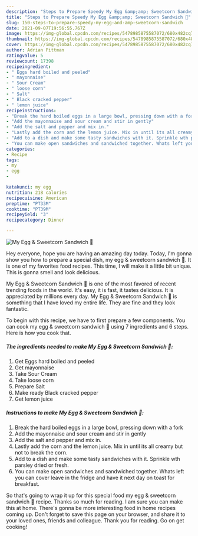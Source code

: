 ```yaml
---
description: "Steps to Prepare Speedy My Egg &amp;amp; Sweetcorn Sandwich 💛"
title: "Steps to Prepare Speedy My Egg &amp;amp; Sweetcorn Sandwich 💛"
slug: 150-steps-to-prepare-speedy-my-egg-and-amp-sweetcorn-sandwich
date: 2021-09-07T19:56:55.767Z
image: https://img-global.cpcdn.com/recipes/5478985875587072/680x482cq70/my-egg-sweetcorn-sandwich-recipe-main-photo.jpg
thumbnail: https://img-global.cpcdn.com/recipes/5478985875587072/680x482cq70/my-egg-sweetcorn-sandwich-recipe-main-photo.jpg
cover: https://img-global.cpcdn.com/recipes/5478985875587072/680x482cq70/my-egg-sweetcorn-sandwich-recipe-main-photo.jpg
author: Adrian Pittman
ratingvalue: 5
reviewcount: 17398
recipeingredient:
- " Eggs hard boiled and peeled"
- " mayonnaise"
- " Sour Cream"
- " loose corn"
- " Salt"
- " Black cracked pepper"
- " lemon juice"
recipeinstructions:
- "Break the hard boiled eggs in a large bowl, pressing down with a fork"
- "Add the mayonnaise and sour cream and stir in gently"
- "Add the salt and pepper and mix in."
- "Lastly add the corn and the lemon juice. Mix in until its all creamy but not to break the corn."
- "Add to a dish and make some tasty sandwiches with it. Sprinkle wth parsley dried or fresh."
- "You can make open sandwiches and sandwiched together. Whats left you can cover leave in the fridge and have it next day on toast for breakfast."
categories:
- Recipe
tags:
- my
- egg
- 

katakunci: my egg  
nutrition: 218 calories
recipecuisine: American
preptime: "PT33M"
cooktime: "PT39M"
recipeyield: "3"
recipecategory: Dinner

---
```



![My Egg &amp; Sweetcorn Sandwich 💛](https://img-global.cpcdn.com/recipes/5478985875587072/680x482cq70/my-egg-sweetcorn-sandwich-recipe-main-photo.jpg)

Hey everyone, hope you are having an amazing day today. Today, I'm gonna show you how to prepare a special dish, my egg &amp; sweetcorn sandwich 💛. It is one of my favorites food recipes. This time, I will make it a little bit unique. This is gonna smell and look delicious.



My Egg &amp; Sweetcorn Sandwich 💛 is one of the most favored of recent trending foods in the world. It's easy, it is fast, it tastes delicious. It is appreciated by millions every day. My Egg &amp; Sweetcorn Sandwich 💛 is something that I have loved my entire life. They are fine and they look fantastic.


To begin with this recipe, we have to first prepare a few components. You can cook my egg &amp; sweetcorn sandwich 💛 using 7 ingredients and 6 steps. Here is how you cook that.

<!--inarticleads1-->

##### The ingredients needed to make My Egg &amp; Sweetcorn Sandwich 💛:

1. Get  Eggs hard boiled and peeled
1. Get  mayonnaise
1. Take  Sour Cream
1. Take  loose corn
1. Prepare  Salt
1. Make ready  Black cracked pepper
1. Get  lemon juice




<!--inarticleads2-->

##### Instructions to make My Egg &amp; Sweetcorn Sandwich 💛:

1. Break the hard boiled eggs in a large bowl, pressing down with a fork
1. Add the mayonnaise and sour cream and stir in gently
1. Add the salt and pepper and mix in.
1. Lastly add the corn and the lemon juice. Mix in until its all creamy but not to break the corn.
1. Add to a dish and make some tasty sandwiches with it. Sprinkle wth parsley dried or fresh.
1. You can make open sandwiches and sandwiched together. Whats left you can cover leave in the fridge and have it next day on toast for breakfast.




So that's going to wrap it up for this special food my egg &amp; sweetcorn sandwich 💛 recipe. Thanks so much for reading. I am sure you can make this at home. There's gonna be more interesting food in home recipes coming up. Don't forget to save this page on your browser, and share it to your loved ones, friends and colleague. Thank you for reading. Go on get cooking!
